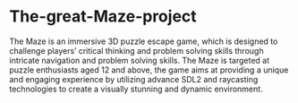 # The-great-Maze-project
The Maze is an immersive 3D puzzle escape game, which is designed to challenge players’ critical thinking and
problem solving skills through intricate navigation and problem solving skills.
The Maze is targeted at puzzle enthusiasts aged 12 and above, the game aims at providing a unique and
engaging experience by utilizing advance SDL2 and raycasting technologies to create a visually stunning and dynamic environment.
